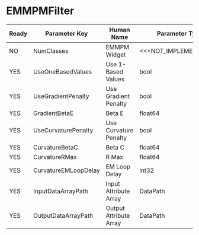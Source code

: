 # EMMPMFilter

| Ready | Parameter Key | Human Name | Parameter Type | Parameter Class |
|-------|---------------|------------|-----------------|----------------|
| NO | NumClasses | EMMPM Widget | <<<NOT_IMPLEMENTED>>> | EMMPMFilterParameter |
| YES | UseOneBasedValues | Use 1-Based Values | bool | BoolParameter |
| YES | UseGradientPenalty | Use Gradient Penalty | bool | BoolParameter |
| YES | GradientBetaE | Beta E | float64 | Float64Parameter |
| YES | UseCurvaturePenalty | Use Curvature Penalty | bool | BoolParameter |
| YES | CurvatureBetaC | Beta C | float64 | Float64Parameter |
| YES | CurvatureRMax | R Max | float64 | Float64Parameter |
| YES | CurvatureEMLoopDelay | EM Loop Delay | int32 | Int32Parameter |
| YES | InputDataArrayPath | Input Attribute Array | DataPath | ArraySelectionParameter |
| YES | OutputDataArrayPath | Output Attribute Array | DataPath | ArrayCreationParameter |
